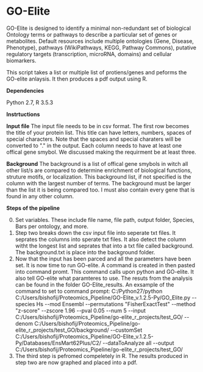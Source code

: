 # GO-Elite
GO-Elite is designed to identify a minimal non-redundant set of biological Ontology terms or pathways to describe a particular set of genes or metabolites. Default resources include multiple ontologies (Gene, Disease, Phenotype), pathways (WikiPathways, KEGG, Pathway Commons), putative regulatory targets (transcription, microRNA, domains) and cellular biomarkers. 

This script takes a list or multiple list of protiens/genes and peforms the GO-elite anlaysis. It then produces a pdf output using R.

**Dependencies**

Python 2.7,
R 3.5.3


**Instrtuctions**

**Input file** The input file needs to be in csv format. The first row becomes the title of your protein list. This title can have letters, numbers, spaces of special characters. Note that the spaces and special charaters will be converted to "." in the output. Each column needs to have at least one offical gene smybol. We discussed making the requirment be at least three.

**Background** The background is a list of offical gene smybols in witch all other list/s are compared to determine enrichment of biological functions, struture motifs, or localization. This background list, if not specified is the column with the largest number of terms. The background must be larger than the list it is being compared too. I must also contain every gene that is found in any other column.



**Steps of the pipeline**

0) Set variables. These include file name, file path, output folder, Species, Bars per ontology, and more. 
1) Step two breaks down the csv input file into seperate txt files. It seprates the columns into sperate txt files. It also detect the column witht the longest list and seprates that into a txt file called background. The background.txt is place into the background folder. 
2) Now that the input has been parced and all the parameters have been set. It is now time to run GO-elite. A command is created in then pasted into command promt. This command calls upon python and GO-elite. It also tell GO-elite what paramteres to use. The resuts from the analysis can be found in the folder GO-Elite_results. An exsample of the command to set to command prompt: C:/Python27/python C:/Users/bishofij/Proteomics_Pipeline/GO-Elite_v.1.2.5-Py/GO_Elite.py --species Hs --mod Ensembl --permutations \"FisherExactTest\" --method \"z-score\" --zscore 1.96 --pval 0.05 --num 5 --input C:/Users/bishofij/Proteomics_Pipeline/go-elite_r_projects/test_GO/ --denom C:/Users/bishofij/Proteomics_Pipeline/go-elite_r_projects/test_GO/background/ --customSet C:/Users/bishofij/Proteomics_Pipeline/GO-Elite_v.1.2.5-Py/Databases/EnsMart62Plus/C2/ --dataToAnalyze all --output C:/Users/bishofij/Proteomics_Pipeline/go-elite_r_projects/test_GO/
3) The third step is pefromed compeletely in R. The results produced in step two are now graphed and placed into a pdf. 
